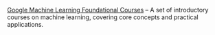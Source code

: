 [Google Machine Learning Foundational Courses](https://developers.google.com/machine-learning/foundational-courses?hl=es-419) – A set of introductory courses on machine learning, covering core concepts and practical applications.

